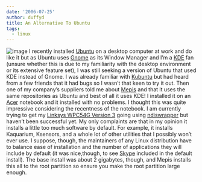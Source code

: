 ```yaml
---
date: '2006-07-25'
author: duffyd
title: An Alternative To Ubuntu
tags:
  - linux
---
```


![image](https://dm2301files.storage.live.com/y4mOkEzJwnI8VO0TZ6GiD8OUtyNRsDg9ou7SfXUVvH-H5oJ8WziLxOt99aTYE3IPE-AtQgDmrCrvfMM_9KBgaG3AN65_VjdI84mGcQ4EDXyhvB5gJ-59uasMxWdPC_I93TvkLs-dBlx663Ncne63H6cLW2xuSmibbG-ho36ITE8BmVOhjRUr3Urn2RPDmtck_x6?width=400&height=250&cropmode=none)
I recently installed [Ubuntu](https://href.li/?http://www.ubuntu.com) on a desktop computer at work and do like it but as Ubuntu uses [Gnome](https://href.li/?http://www.gnome.org) as its Window Manager and I’m a [KDE](https://href.li/?http://www.kde.org) fan (unsure whether this is due to my familiarity with the desktop environment or its extensive feature set), I was still seeking a version of Ubuntu that used KDE instead of Gnome. I was already familiar with [Kubuntu](https://href.li/?http://www.kubuntu.org) but had heard from a few friends that it had bugs so I wasn’t that keen to try it out. Then one of my company’s suppliers told me about [Mepis](https://href.li/?http://www.mepis.org) and that it uses the same repositories as Ubuntu and best of all it uses KDE!
I installed it on an [Acer](https://href.li/?http://www.acer.co.nz) notebook and it installed with no problems. I thought this was quite impressive considering the recentness of the notebook. I am currently trying to get my [Linksys WPC54G Version 3](https://href.li/?http://www1.linksys.com/products/product.asp?prid=507&grid=) going using [ndiswrapper](https://href.li/?http://ndiswrapper.sourceforge.net/) but haven’t been successful yet.
My only complaints are that in my opinion it installs a little too much software by default. For example, it installs Kaquarium, Ksensors, and a whole lot of other utilities that I possibly won’t ever use. I suppose, though, the maintainers of any Linux distribution have to balance ease of installation and the number of applications they will include by default (it was nice,though, to see [Skype](https://href.li/?http://www.skype.com) included in the default install). The base install was about 2 gigabytes, though, and Mepis installs this all to the root partition so ensure you make the root partition large enough.
